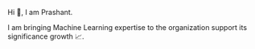 Hi 👋, I am Prashant.

I am bringing Machine Learning expertise 
to the organization support its significance growth 📈.
